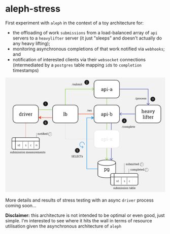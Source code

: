 # aleph-stress

First experiment with `aleph` in the context of a toy architecture for:

- the offloading of work `submissions` from a load-balanced array of `api` servers to a `heavylifter` server (it just "sleeps" and doesn't actually do any heavy lifting);
- monitoring asynchronous completions of that work notified via `webhooks`; and
- notification of interested clients via their `websocket` connections (intermediated by a `postgres` table mapping `id`s to `completion` timestamps)

<img src="./images/logical-architecture.png" alt="Logical Architecture" width="800"/>

More details and results of stress testing with an async `driver` process coming soon...

__Disclaimer:__ this architecture is not intended to be optimal or even good, just simple. I'm interested to see where it hits the wall in terms of resource utilisation given the asynchronous architecture of `aleph`
